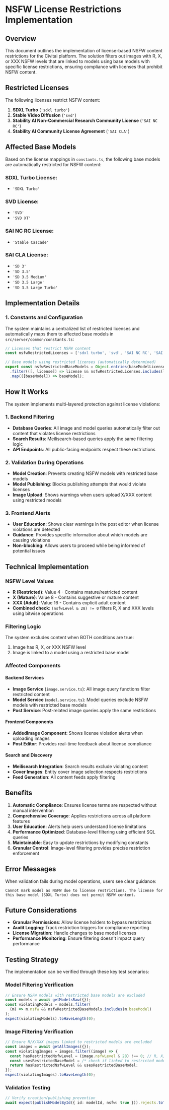 # NSFW License Restrictions Implementation

## Overview

This document outlines the implementation of license-based NSFW content restrictions for the Civitai platform. The solution filters out images with R, X, or XXX NSFW levels that are linked to models using base models with specific license restrictions, ensuring compliance with licenses that prohibit NSFW content.

## Restricted Licenses

The following licenses restrict NSFW content:

1. **SDXL Turbo** (`'sdxl turbo'`)
2. **Stable Video Diffusion** (`'svd'`)
3. **Stability AI Non-Commercial Research Community License** (`'SAI NC RC'`)
4. **Stability AI Community License Agreement** (`'SAI CLA'`)

## Affected Base Models

Based on the license mappings in `constants.ts`, the following base models are automatically restricted for NSFW content:

### SDXL Turbo License:

- `'SDXL Turbo'`

### SVD License:

- `'SVD'`
- `'SVD XT'`

### SAI NC RC License:

- `'Stable Cascade'`

### SAI CLA License:

- `'SD 3'`
- `'SD 3.5'`
- `'SD 3.5 Medium'`
- `'SD 3.5 Large'`
- `'SD 3.5 Large Turbo'`

## Implementation Details

### 1. Constants and Configuration

The system maintains a centralized list of restricted licenses and automatically maps them to affected base models in `src/server/common/constants.ts`:

```typescript
// Licenses that restrict NSFW content
const nsfwRestrictedLicenses = ['sdxl turbo', 'svd', 'SAI NC RC', 'SAI CLA'];

// Base models using restricted licenses (automatically determined)
export const nsfwRestrictedBaseModels = Object.entries(baseModelLicenses)
  .filter(([, license]) => license && nsfwRestrictedLicenses.includes(license.name))
  .map(([baseModel]) => baseModel);
```

## How It Works

The system implements multi-layered protection against license violations:

### 1. Backend Filtering

- **Database Queries**: All image and model queries automatically filter out content that violates license restrictions
- **Search Results**: Meilisearch-based queries apply the same filtering logic
- **API Endpoints**: All public-facing endpoints respect these restrictions

### 2. Validation During Operations

- **Model Creation**: Prevents creating NSFW models with restricted base models
- **Model Publishing**: Blocks publishing attempts that would violate licenses
- **Image Upload**: Shows warnings when users upload X/XXX content using restricted models

### 3. Frontend Alerts

- **User Education**: Shows clear warnings in the post editor when license violations are detected
- **Guidance**: Provides specific information about which models are causing violations
- **Non-blocking**: Allows users to proceed while being informed of potential issues

## Technical Implementation

### NSFW Level Values

- **R (Restricted)**: Value 4 - Contains mature/restricted content
- **X (Mature)**: Value 8 - Contains suggestive or mature content
- **XXX (Adult)**: Value 16 - Contains explicit adult content
- **Combined check**: `(nsfwLevel & 28) != 0` filters R, X and XXX levels using bitwise operations

### Filtering Logic

The system excludes content when BOTH conditions are true:

1. Image has R, X, or XXX NSFW level
2. Image is linked to a model using a restricted base model

### Affected Components

#### Backend Services

- **Image Service** (`image.service.ts`): All image query functions filter restricted content
- **Model Service** (`model.service.ts`): Model queries exclude NSFW models with restricted base models
- **Post Service**: Post-related image queries apply the same restrictions

#### Frontend Components

- **AddedImage Component**: Shows license violation alerts when uploading images
- **Post Editor**: Provides real-time feedback about license compliance

#### Search and Discovery

- **Meilisearch Integration**: Search results exclude violating content
- **Cover Images**: Entity cover image selection respects restrictions
- **Feed Generation**: All content feeds apply filtering

## Benefits

1. **Automatic Compliance**: Ensures license terms are respected without manual intervention
2. **Comprehensive Coverage**: Applies restrictions across all platform features
3. **User Education**: Alerts help users understand license limitations
4. **Performance Optimized**: Database-level filtering using efficient SQL queries
5. **Maintainable**: Easy to update restrictions by modifying constants
6. **Granular Control**: Image-level filtering provides precise restriction enforcement

## Error Messages

When validation fails during model operations, users see clear guidance:

```
Cannot mark model as NSFW due to license restrictions. The license for this base model (SDXL Turbo) does not permit NSFW content.
```

## Future Considerations

- **Granular Permissions**: Allow license holders to bypass restrictions
- **Audit Logging**: Track restriction triggers for compliance reporting
- **License Migration**: Handle changes to base model licenses
- **Performance Monitoring**: Ensure filtering doesn't impact query performance

## Testing Strategy

The implementation can be verified through these key test scenarios:

### Model Filtering Verification

```typescript
// Ensure NSFW models with restricted base models are excluded
const models = await getModelsRaw({});
const violatingModels = models.filter(
  (m) => m.nsfw && nsfwRestrictedBaseModels.includes(m.baseModel)
);
expect(violatingModels).toHaveLength(0);
```

### Image Filtering Verification

```typescript
// Ensure R/X/XXX images linked to restricted models are excluded
const images = await getAllImages({});
const violatingImages = images.filter((image) => {
  const hasRestrictedNsfwLevel = (image.nsfwLevel & 28) !== 0; // R, X, or XXX
  const usesRestrictedBaseModel = /* check if linked to restricted model */;
  return hasRestrictedNsfwLevel && usesRestrictedBaseModel;
});
expect(violatingImages).toHaveLength(0);
```

### Validation Testing

```typescript
// Verify creation/publishing prevention
await expect(publishModelById({ id: modelId, nsfw: true })).rejects.toThrow(/license restrictions/);
```
